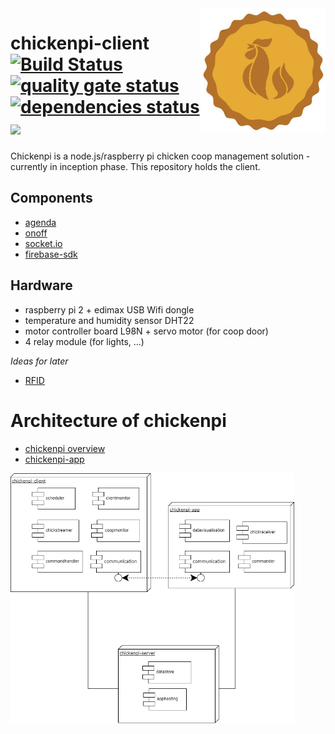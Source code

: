 <img style="float: right;" alt="chickenpi logo" src="https://github.com/joergsesterhenn/chickenpi/raw/master/chickenpi.png" height="200">

# chickenpi-client  [![Build Status](https://travis-ci.org/joergsesterhenn/chickenpi-client.svg?branch=master)](https://travis-ci.org/joergsesterhenn/chickenpi-client) <a href="https://sonarcloud.io/dashboard?id=de.chickenpi:chickenpi-client"><img alt="quality gate status" src="https://sonarcloud.io/api/badges/gate?key=de.chickenpi:chickenpi-client"/></a> <a href="https://david-dm.org/joergsesterhenn/chickenpi-client"> <img title="dependencies status" src="https://david-dm.org/joergsesterhenn/chickenpi-client/status.svg"/></a><a href="https://david-dm.org/joergsesterhenn/chickenpi-client?type=dev" title="devDependencies status"><img src="https://david-dm.org/joergsesterhenn/chickenpi-client/dev-status.svg"/></a>
Chickenpi is a node.js/raspberry pi chicken coop management solution - currently in inception phase.
This repository holds the client. 

## Components 
* [agenda](https://github.com/agenda/agenda) 
* [onoff](https://github.com/fivdi/onoff) 
* [socket.io](https://github.com/socketio/socket.io)
* [firebase-sdk](https://firebase.google.com/support/release-notes/js)


## Hardware
* raspberry pi 2 + edimax USB Wifi dongle
* temperature and humidity sensor DHT22
* motor controller board L98N + servo motor (for coop door)
* 4 relay module (for lights, ...)

_Ideas for later_
* [RFID](http://www.sunspot.co.uk/Projects/RFID/Chickens_RFID.html)

# Architecture of chickenpi
* [chickenpi overview](https://github.com/joergsesterhenn/chickenpi)
* [chickenpi-app](https://github.com/joergsesterhenn/chickenpi-app)

<img alt="architecture" src="https://github.com/joergsesterhenn/chickenpi/blob/master/chickenpi_architecture.png" height="400">
